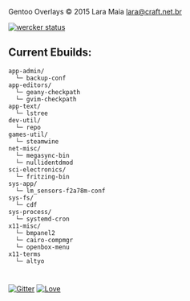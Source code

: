Gentoo Overlays © 2015 Lara Maia <lara@craft.net.br>

[![wercker status](https://app.wercker.com/status/6ff3e903a98668a8b5666655b3bcb663/m "wercker status")](https://app.wercker.com/project/bykey/6ff3e903a98668a8b5666655b3bcb663)

## Current Ebuilds:

```
app-admin/
  └─ backup-conf
app-editors/
  └─ geany-checkpath
  └─ gvim-checkpath
app-text/
  └─ lstree
dev-util/
  └─ repo
games-util/
  └─ steamwine
net-misc/
  └─ megasync-bin
  └─ nullidentdmod
sci-electronics/
  └─ fritzing-bin
sys-app/
  └─ lm_sensors-f2a78m-conf
sys-fs/
  └─ cdf
sys-process/
  └─ systemd-cron
x11-misc/
  └─ bmpanel2
  └─ cairo-compmgr
  └─ openbox-menu
x11-terms
  └─ altyo
```
#

[![Gitter](https://badges.gitter.im/Join%20Chat.svg)](https://gitter.im/LaraCraft93/Overlays?utm_source=badge&utm_medium=badge&utm_campaign=pr-badge) [![Love](https://img.shields.io/badge/BUILT%20WITH-Love-red.svg)](http://lara.craft.net.br)
